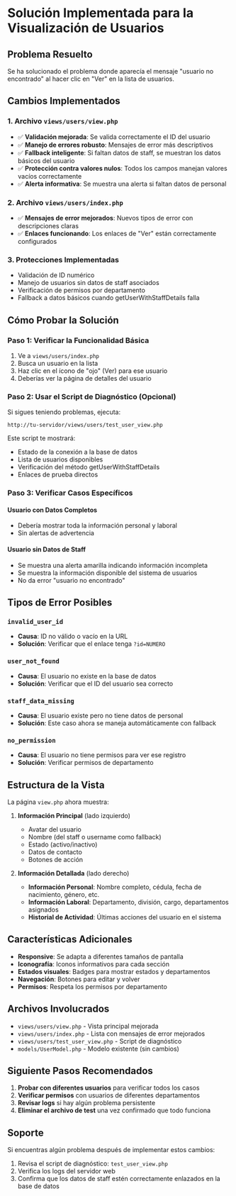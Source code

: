 # Solución Implementada para la Visualización de Usuarios

## Problema Resuelto

Se ha solucionado el problema donde aparecía el mensaje "usuario no encontrado" al hacer clic en "Ver" en la lista de usuarios.

## Cambios Implementados

### 1. Archivo `views/users/view.php`
- ✅ **Validación mejorada**: Se valida correctamente el ID del usuario
- ✅ **Manejo de errores robusto**: Mensajes de error más descriptivos
- ✅ **Fallback inteligente**: Si faltan datos de staff, se muestran los datos básicos del usuario
- ✅ **Protección contra valores nulos**: Todos los campos manejan valores vacíos correctamente
- ✅ **Alerta informativa**: Se muestra una alerta si faltan datos de personal

### 2. Archivo `views/users/index.php`
- ✅ **Mensajes de error mejorados**: Nuevos tipos de error con descripciones claras
- ✅ **Enlaces funcionando**: Los enlaces de "Ver" están correctamente configurados

### 3. Protecciones Implementadas
- Validación de ID numérico
- Manejo de usuarios sin datos de staff asociados
- Verificación de permisos por departamento
- Fallback a datos básicos cuando getUserWithStaffDetails falla

## Cómo Probar la Solución

### Paso 1: Verificar la Funcionalidad Básica
1. Ve a `views/users/index.php`
2. Busca un usuario en la lista
3. Haz clic en el ícono de "ojo" (Ver) para ese usuario
4. Deberías ver la página de detalles del usuario

### Paso 2: Usar el Script de Diagnóstico (Opcional)
Si sigues teniendo problemas, ejecuta:
```
http://tu-servidor/views/users/test_user_view.php
```

Este script te mostrará:
- Estado de la conexión a la base de datos
- Lista de usuarios disponibles
- Verificación del método getUserWithStaffDetails
- Enlaces de prueba directos

### Paso 3: Verificar Casos Específicos

#### Usuario con Datos Completos
- Debería mostrar toda la información personal y laboral
- Sin alertas de advertencia

#### Usuario sin Datos de Staff
- Se muestra una alerta amarilla indicando información incompleta
- Se muestra la información disponible del sistema de usuarios
- No da error "usuario no encontrado"

## Tipos de Error Posibles

### `invalid_user_id`
- **Causa**: ID no válido o vacío en la URL
- **Solución**: Verificar que el enlace tenga `?id=NUMERO`

### `user_not_found`
- **Causa**: El usuario no existe en la base de datos
- **Solución**: Verificar que el ID del usuario sea correcto

### `staff_data_missing`
- **Causa**: El usuario existe pero no tiene datos de personal
- **Solución**: Este caso ahora se maneja automáticamente con fallback

### `no_permission`
- **Causa**: El usuario no tiene permisos para ver ese registro
- **Solución**: Verificar permisos de departamento

## Estructura de la Vista

La página `view.php` ahora muestra:

1. **Información Principal** (lado izquierdo)
   - Avatar del usuario
   - Nombre (del staff o username como fallback)
   - Estado (activo/inactivo)
   - Datos de contacto
   - Botones de acción

2. **Información Detallada** (lado derecho)
   - **Información Personal**: Nombre completo, cédula, fecha de nacimiento, género, etc.
   - **Información Laboral**: Departamento, división, cargo, departamentos asignados
   - **Historial de Actividad**: Últimas acciones del usuario en el sistema

## Características Adicionales

- **Responsive**: Se adapta a diferentes tamaños de pantalla
- **Iconografía**: Iconos informativos para cada sección
- **Estados visuales**: Badges para mostrar estados y departamentos
- **Navegación**: Botones para editar y volver
- **Permisos**: Respeta los permisos por departamento

## Archivos Involucrados

- `views/users/view.php` - Vista principal mejorada
- `views/users/index.php` - Lista con mensajes de error mejorados
- `views/users/test_user_view.php` - Script de diagnóstico
- `models/UserModel.php` - Modelo existente (sin cambios)

## Siguiente Pasos Recomendados

1. **Probar con diferentes usuarios** para verificar todos los casos
2. **Verificar permisos** con usuarios de diferentes departamentos
3. **Revisar logs** si hay algún problema persistente
4. **Eliminar el archivo de test** una vez confirmado que todo funciona

## Soporte

Si encuentras algún problema después de implementar estos cambios:

1. Revisa el script de diagnóstico: `test_user_view.php`
2. Verifica los logs del servidor web
3. Confirma que los datos de staff estén correctamente enlazados en la base de datos